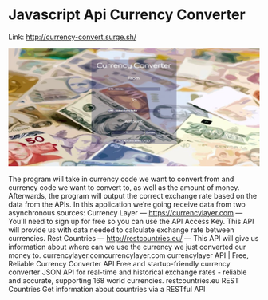 # Javascript Api Currency Converter

Link: http://currency-convert.surge.sh/


![Home Page](https://raw.githubusercontent.com/Grois333/js-api-currency-converter/master/Currency-converter.png)

The program will take in currency code we want to convert
from and currency code we want to convert to,
as well as the amount of money.
Afterwards, the program will output the correct exchange rate
based on the data from the APIs.
In this application we’re going receive data from two asynchronous sources:
Currency Layer — https://currencylayer.com —
You’ll need to sign up for free so you can use the API Access Key.
This API will provide us with data needed to calculate exchange rate
between currencies.
Rest Countries — http://restcountries.eu/ —
This API will give us information about where can we use the currency
we just converted our money to.
currencylayer.comcurrencylayer.com
currencylayer API | Free, Reliable Currency Converter API
Free and startup-friendly currency converter JSON API for real-time and historical exchange rates - reliable and accurate, supporting 168 world currencies.
restcountries.eu
REST Countries
Get information about countries via a RESTful API
